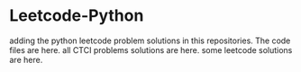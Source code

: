 # Leetcode-Python
adding the python leetcode problem solutions in this repositories. 
The code files are here.
all CTCI problems solutions are here.
some leetcode solutions are here.























































































































































































































































































































































































































































































































































































































































































































































































